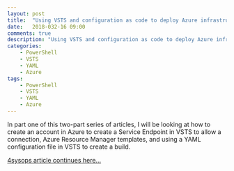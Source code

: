 ```yaml
---
layout: post
title:  "Using VSTS and configuration as code to deploy Azure infrastructure – Part 1"
date:   2018-032-16 09:00
comments: true
description: "Using VSTS and configuration as code to deploy Azure infrastructure – Part 1"
categories: 
    - PowerShell
    - VSTS 
    - YAML
    - Azure 
tags: 
    - PowerShell
    - VSTS 
    - YAML
    - Azure 
---
```


In part one of this two-part series of articles, I will be looking at how to create an account in Azure to create a Service Endpoint 
in VSTS to allow a connection, Azure Resource Manager templates, and using a YAML configuration file in VSTS to create a build.

[4sysops article continues here...](https://4sysops.com/archives/using-vsts-and-configuration-as-code-to-deploy-azure-infrastructure-part-1/) 
